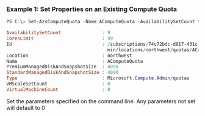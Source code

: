 ### Example 1: Set Properties on an Existing Compute Quota
```powershell
PS C:\> Set-AzsComputeQuota -Name AComputeQuota -AvailabilitySetCount 9 -CoresCount 99 -PremiumManagedDiskAndSnapshotSize 4096 -StandardManagedDiskAndSnapshotSize 4096

AvailabilitySetCount               : 9
CoresLimit                         : 99
Id                                 : /subscriptions/74c72bdc-d917-431c-a377-8ca80f4238a0/providers/Microsoft.Compute.Ad
                                     min/locations/northwest/quotas/AComputeQuota
Location                           : northwest
Name                               : AComputeQuota
PremiumManagedDiskAndSnapshotSize  : 4096
StandardManagedDiskAndSnapshotSize : 4096
Type                               : Microsoft.Compute.Admin/quotas
VMScaleSetCount                    : 0
VirtualMachineCount                : 0
```

Set the parameters specified on the command line. Any parameters not set will default to 0
